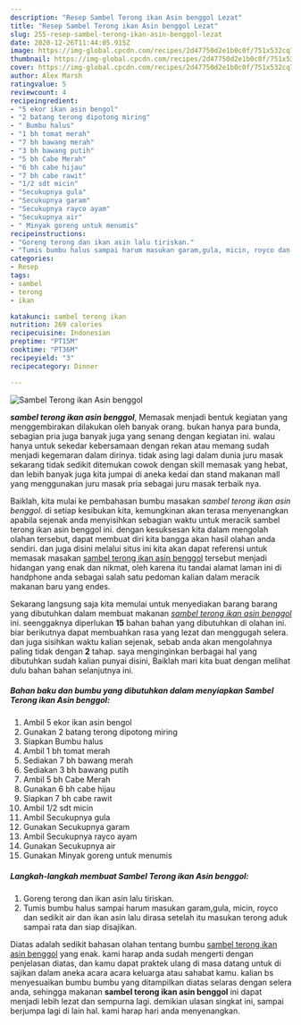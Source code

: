 ```yaml
---
description: "Resep Sambel Terong ikan Asin benggol Lezat"
title: "Resep Sambel Terong ikan Asin benggol Lezat"
slug: 255-resep-sambel-terong-ikan-asin-benggol-lezat
date: 2020-12-26T11:44:05.915Z
image: https://img-global.cpcdn.com/recipes/2d47750d2e1b0c0f/751x532cq70/sambel-terong-ikan-asin-benggol-foto-resep-utama.jpg
thumbnail: https://img-global.cpcdn.com/recipes/2d47750d2e1b0c0f/751x532cq70/sambel-terong-ikan-asin-benggol-foto-resep-utama.jpg
cover: https://img-global.cpcdn.com/recipes/2d47750d2e1b0c0f/751x532cq70/sambel-terong-ikan-asin-benggol-foto-resep-utama.jpg
author: Alex Marsh
ratingvalue: 5
reviewcount: 4
recipeingredient:
- "5 ekor ikan asin bengol"
- "2 batang terong dipotong miring"
- " Bumbu halus"
- "1 bh tomat merah"
- "7 bh bawang merah"
- "3 bh bawang putih"
- "5 bh Cabe Merah"
- "6 bh cabe hijau"
- "7 bh cabe rawit"
- "1/2 sdt micin"
- "Secukupnya gula"
- "Secukupnya garam"
- "Secukupnya rayco ayam"
- "Secukupnya air"
- " Minyak goreng untuk menumis"
recipeinstructions:
- "Goreng terong dan ikan asin lalu tiriskan."
- "Tumis bumbu halus sampai harum masukan garam,gula, micin, royco dan sedikit air dan ikan asin lalu dirasa setelah itu masukan terong aduk sampai rata dan siap disajikan."
categories:
- Resep
tags:
- sambel
- terong
- ikan

katakunci: sambel terong ikan 
nutrition: 269 calories
recipecuisine: Indonesian
preptime: "PT15M"
cooktime: "PT36M"
recipeyield: "3"
recipecategory: Dinner

---
```



![Sambel Terong ikan Asin benggol](https://img-global.cpcdn.com/recipes/2d47750d2e1b0c0f/751x532cq70/sambel-terong-ikan-asin-benggol-foto-resep-utama.jpg)

<b><i>sambel terong ikan asin benggol</i></b>, Memasak menjadi bentuk kegiatan yang menggembirakan dilakukan oleh banyak orang. bukan hanya para bunda, sebagian pria juga banyak juga yang senang dengan kegiatan ini. walau hanya untuk sekedar kebersamaan dengan rekan atau memang sudah menjadi kegemaran dalam dirinya. tidak asing lagi dalam dunia juru masak sekarang tidak sedikit ditemukan cowok dengan skill memasak yang hebat, dan lebih banyak juga kita jumpai di aneka kedai dan stand makanan mall yang menggunakan juru masak pria sebagai juru masak terbaik nya.



Baiklah, kita mulai ke pembahasan bumbu masakan <i>sambel terong ikan asin benggol</i>. di setiap kesibukan kita, kemungkinan akan terasa menyenangkan apabila sejenak anda menyisihkan sebagian waktu untuk meracik sambel terong ikan asin benggol ini. dengan kesuksesan kita dalam mengolah olahan tersebut, dapat membuat diri kita bangga akan hasil olahan anda sendiri. dan juga disini melalui situs ini kita akan dapat referensi untuk memasak masakan <u>sambel terong ikan asin benggol</u> tersebut menjadi hidangan yang enak dan nikmat, oleh karena itu tandai alamat laman ini di handphone anda sebagai salah satu pedoman kalian dalam meracik makanan baru yang endes.


Sekarang langsung saja kita memulai untuk menyediakan barang barang yang dibutuhkan dalam membuat makanan <u><i>sambel terong ikan asin benggol</i></u> ini. seenggaknya diperlukan <b>15</b> bahan bahan yang dibutuhkan di olahan ini. biar berikutnya dapat membuahkan rasa yang lezat dan menggugah selera. dan juga sisihkan waktu kalian sejenak, sebab anda akan mengolahnya paling tidak dengan <b>2</b> tahap. saya menginginkan berbagai hal yang dibutuhkan sudah kalian punyai disini, Baiklah mari kita buat dengan melihat dulu bahan bahan selanjutnya ini.

<!--inarticleads1-->

##### Bahan baku dan bumbu yang dibutuhkan dalam menyiapkan Sambel Terong ikan Asin benggol:

1. Ambil 5 ekor ikan asin bengol
1. Gunakan 2 batang terong dipotong miring
1. Siapkan  Bumbu halus
1. Ambil 1 bh tomat merah
1. Sediakan 7 bh bawang merah
1. Sediakan 3 bh bawang putih
1. Ambil 5 bh Cabe Merah
1. Gunakan 6 bh cabe hijau
1. Siapkan 7 bh cabe rawit
1. Ambil 1/2 sdt micin
1. Ambil Secukupnya gula
1. Gunakan Secukupnya garam
1. Ambil Secukupnya rayco ayam
1. Gunakan Secukupnya air
1. Gunakan  Minyak goreng untuk menumis




<!--inarticleads2-->

##### Langkah-langkah membuat Sambel Terong ikan Asin benggol:

1. Goreng terong dan ikan asin lalu tiriskan.
1. Tumis bumbu halus sampai harum masukan garam,gula, micin, royco dan sedikit air dan ikan asin lalu dirasa setelah itu masukan terong aduk sampai rata dan siap disajikan.




Diatas adalah sedikit bahasan olahan tentang bumbu <u>sambel terong ikan asin benggol</u> yang enak. kami harap anda sudah mengerti dengan penjelasan diatas, dan kamu dapat praktek ulang di masa datang untuk di sajikan dalam aneka acara acara keluarga atau sahabat kamu. kalian bs menyesuaikan bumbu bumbu yang ditampilkan diatas selaras dengan selera anda, sehingga makanan <b>sambel terong ikan asin benggol</b> ini dapat menjadi lebih lezat dan sempurna lagi. demikian ulasan singkat ini, sampai berjumpa lagi di lain hal. kami harap hari anda menyenangkan.
